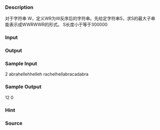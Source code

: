 
### Description
对于字符串 W，定义WR为W反序后的字符串。先给定字符串S，求S的最大子串能表示成WWRWWR的形式。
S长度小于等于300000
### Input

### Output

### Sample Input
2
abrahellehhelleh
rachelhellabracadabra
### Sample Output
12
0

### Hint

### Source

